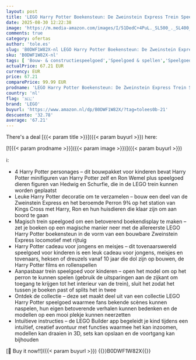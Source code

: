 ```yaml
---
layout: post
title: 'LEGO Harry Potter Boekensteun: De Zweinstein Express Trein Speelgoed voor Kinderen met 2 Minifiguren  incl. Ron Wemel en Hedwig  Tovenaarswereld Cadeau voor Jongens  Meisjes & Fans vanaf 10 Jaar 76450'
date: 2025-08-30 12:22:38
image: 'https://m.media-amazon.com/images/I/51DedC+4PuL._SL500_._SL400_.jpg'
comments: true
category: ofertas
author: 'tole.es'
slug: 'B0DWF1W82X-nl LEGO Harry Potter Boekensteun: De Zweinstein Express Trein...'
sku: 'B0DWF1W82X-nl'
tags: [ 'Bouw- & constructiespeelgoed','Speelgoed & spellen','Speelgoedbouwsets','lego','🇳🇱', ]
actualPrice: 67.21 EUR
currency: EUR
price: 67.21
comparePrice: 99.99 EUR
prodname: 'LEGO Harry Potter Boekensteun: De Zweinstein Express Trein Speelgoed voor Kinderen met 2 Minifiguren  incl. Ron Wemel en Hedwig  Tovenaarswereld Cadeau voor Jongens  Meisjes & Fans vanaf 10 Jaar 76450'
country: 'nl'
flag: '🇳🇱'
brand: 'LEGO'
buyurl: 'https://www.amazon.nl/dp/B0DWF1W82X/?tag=tolees0b-21'
descuento: '32.78'
average: '67.21'
---
```


There's a deal [{{< param title >}}]({{< param buyurl >}})  here:

[![{{< param prodname >}}]({{< param image >}})]({{< param buyurl >}})

ℹ️:

- 4 Harry Potter personages – dit bouwpakket voor kinderen bevat Harry Potter minifiguren van Harry Potter zelf en Ron Wemel plus speelgoed dieren figuren van Hedwig en Schurfie, die in de LEGO trein kunnen worden geplaatst
- Leuke Harry Potter decoratie om te verzamelen – bouw een deel van de Zweinstein Express en het beroemde Perron 9¾ op het station van Kings Cross met Harry, Ron en hun huisdieren die klaar zijn om aan boord te gaan
- Magisch trein speelgoed om een betoverend boekendisplay te maken – zet je boeken op een magische manier neer met de allereerste LEGO Harry Potter boekensteun in de vorm van een bouwbare Zweinstein Express locomotief met rijtuig
- Harry Potter cadeau voor jongens en meisjes – dit tovenaarswereld speelgoed voor kinderen is een leuk cadeau voor jongens, meisjes en tovenaars, heksen of dreuzels vanaf 10 jaar die dol zijn op bouwen, de Harry Potter films en rollenspellen
- Aanpasbaar trein speelgoed voor kinderen – open het model om op het perron te kunnen spelen (gebruik de uitsparingen aan de zijkant om toegang te krijgen tot het interieur van de trein), sluit het zodat het tussen je boeken past of splits het in twee
- Ontdek de collectie – deze set maakt deel uit van een collectie LEGO Harry Potter speelgoed waarmee fans bekende scènes kunnen naspelen, hun eigen betoverende verhalen kunnen bedenken en de modellen op een mooi plekje kunnen neerzetten
- Intuïtieve instructies – de LEGO Builder app begeleidt je kind tijdens een intuïtief, creatief avontuur met functies waarmee het kan inzoomen, modellen kan draaien in 3D, sets kan opslaan en de voortgang kan bijhouden

[🛒 Buy it now!!]({{< param buyurl >}})
{{<world>}}B0DWF1W82X{{</world>}}
